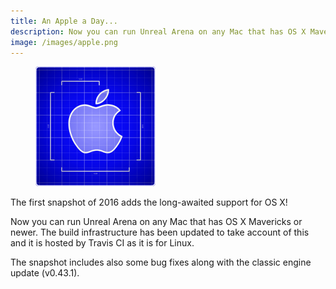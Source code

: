 ```yaml
---
title: An Apple a Day...
description: Now you can run Unreal Arena on any Mac that has OS X Mavericks or newer.
image: /images/apple.png
---
```


<div class="clearfix">
  <figure class="float">
    <img src="/images/apple.png" alt="Apple" style="width: 12rem" class="left">
  </figure>
  <p>
    The first snapshot of 2016 adds the long-awaited support for OS X!
  </p>
  <p>
    Now you can run Unreal Arena on any Mac that has OS X Mavericks or newer.
    The build infrastructure has been updated to take account of this and
    it is hosted by Travis CI as it is for Linux.
  </p>
  <p>
    The snapshot includes also some bug fixes along with the classic engine
    update (v0.43.1).
  </p>
</div>
